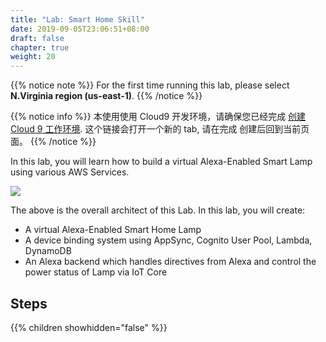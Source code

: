 ```yaml
---
title: "Lab: Smart Home Skill"
date: 2019-09-05T23:06:51+08:00
draft: false
chapter: true
weight: 20
---
```


{{% notice note %}}
For the first time running this lab, please select **N.Virginia region (us-east-1)**.
{{% /notice %}}

{{% notice info %}}
本使用使用 Cloud9 开发环境，请确保您已经完成
<a href="/zh/getting-started/create-cloud9-env/" target="_blank">创建 Cloud 9 工作环境</a>. 这个链接会打开一个新的 tab, 请在完成
创建后回到当前页面。
{{% /notice %}}
    
In this lab, you will learn how to build a virtual Alexa-Enabled
Smart Lamp using various AWS Services.

![](/images/smart-home/alexa-workshop-arch.jpg)

The above is the overall architect of this Lab. In this lab, you will create:

* A virtual Alexa-Enabled Smart Home Lamp
* A device binding system using AppSync, Cognito User Pool, Lambda, DynamoDB
* An Alexa backend which handles directives from Alexa and control the power status 
of Lamp via IoT Core

## Steps

{{% children showhidden="false" %}}